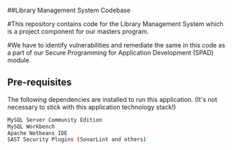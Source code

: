 ##Library Management System Codebase

#This repository contains code for the Library Management System which is a project component for our masters program.

#We have to identify vulnerabilities and remediate the same in this code as a part of our Secure Programming for Application Development (SPAD) module. 

## Pre-requisites

The following dependencies are installed to run this application. (It's not necessary to stick with this application technology stack!)

```bash
MySQL Server Community Edition
MySQL Workbench
Apache Netbeans IDE
SAST Security Plugins (SonarLint and others)
```
